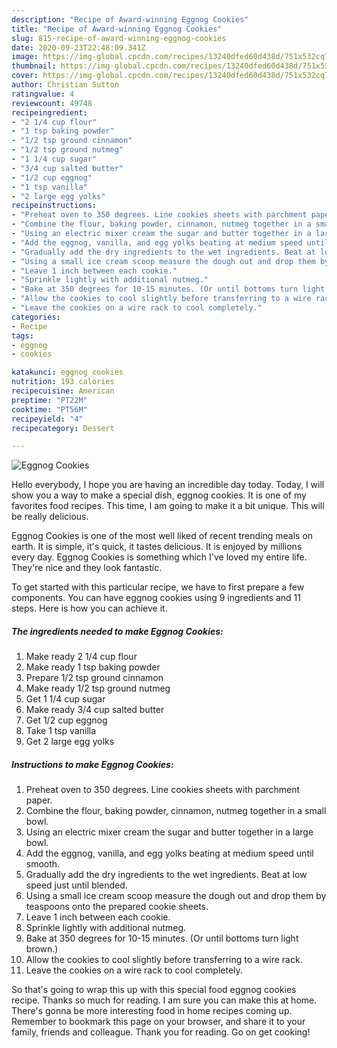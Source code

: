 ```yaml
---
description: "Recipe of Award-winning Eggnog Cookies"
title: "Recipe of Award-winning Eggnog Cookies"
slug: 815-recipe-of-award-winning-eggnog-cookies
date: 2020-09-23T22:48:09.341Z
image: https://img-global.cpcdn.com/recipes/13240dfed60d438d/751x532cq70/eggnog-cookies-recipe-main-photo.jpg
thumbnail: https://img-global.cpcdn.com/recipes/13240dfed60d438d/751x532cq70/eggnog-cookies-recipe-main-photo.jpg
cover: https://img-global.cpcdn.com/recipes/13240dfed60d438d/751x532cq70/eggnog-cookies-recipe-main-photo.jpg
author: Christian Sutton
ratingvalue: 4
reviewcount: 49748
recipeingredient:
- "2 1/4 cup flour"
- "1 tsp baking powder"
- "1/2 tsp ground cinnamon"
- "1/2 tsp ground nutmeg"
- "1 1/4 cup sugar"
- "3/4 cup salted butter"
- "1/2 cup eggnog"
- "1 tsp vanilla"
- "2 large egg yolks"
recipeinstructions:
- "Preheat oven to 350 degrees. Line cookies sheets with parchment paper."
- "Combine the flour, baking powder, cinnamon, nutmeg together in a small bowl."
- "Using an electric mixer cream the sugar and butter together in a large bowl."
- "Add the eggnog, vanilla, and egg yolks beating at medium speed until smooth."
- "Gradually add the dry ingredients to the wet ingredients. Beat at low speed just until blended."
- "Using a small ice cream scoop measure the dough out and drop them by teaspoons onto the prepared cookie sheets."
- "Leave 1 inch between each cookie."
- "Sprinkle lightly with additional nutmeg."
- "Bake at 350 degrees for 10-15 minutes. (Or until bottoms turn light brown.)"
- "Allow the cookies to cool slightly before transferring to a wire rack."
- "Leave the cookies on a wire rack to cool completely."
categories:
- Recipe
tags:
- eggnog
- cookies

katakunci: eggnog cookies 
nutrition: 193 calories
recipecuisine: American
preptime: "PT22M"
cooktime: "PT56M"
recipeyield: "4"
recipecategory: Dessert

---
```



![Eggnog Cookies](https://img-global.cpcdn.com/recipes/13240dfed60d438d/751x532cq70/eggnog-cookies-recipe-main-photo.jpg)

Hello everybody, I hope you are having an incredible day today. Today, I will show you a way to make a special dish, eggnog cookies. It is one of my favorites food recipes. This time, I am going to make it a bit unique. This will be really delicious.



Eggnog Cookies is one of the most well liked of recent trending meals on earth. It is simple, it's quick, it tastes delicious. It is enjoyed by millions every day. Eggnog Cookies is something which I've loved my entire life. They're nice and they look fantastic.


To get started with this particular recipe, we have to first prepare a few components. You can have eggnog cookies using 9 ingredients and 11 steps. Here is how you can achieve it.

<!--inarticleads1-->

##### The ingredients needed to make Eggnog Cookies:

1. Make ready 2 1/4 cup flour
1. Make ready 1 tsp baking powder
1. Prepare 1/2 tsp ground cinnamon
1. Make ready 1/2 tsp ground nutmeg
1. Get 1 1/4 cup sugar
1. Make ready 3/4 cup salted butter
1. Get 1/2 cup eggnog
1. Take 1 tsp vanilla
1. Get 2 large egg yolks




<!--inarticleads2-->

##### Instructions to make Eggnog Cookies:

1. Preheat oven to 350 degrees. Line cookies sheets with parchment paper.
1. Combine the flour, baking powder, cinnamon, nutmeg together in a small bowl.
1. Using an electric mixer cream the sugar and butter together in a large bowl.
1. Add the eggnog, vanilla, and egg yolks beating at medium speed until smooth.
1. Gradually add the dry ingredients to the wet ingredients. Beat at low speed just until blended.
1. Using a small ice cream scoop measure the dough out and drop them by teaspoons onto the prepared cookie sheets.
1. Leave 1 inch between each cookie.
1. Sprinkle lightly with additional nutmeg.
1. Bake at 350 degrees for 10-15 minutes. (Or until bottoms turn light brown.)
1. Allow the cookies to cool slightly before transferring to a wire rack.
1. Leave the cookies on a wire rack to cool completely.




So that's going to wrap this up with this special food eggnog cookies recipe. Thanks so much for reading. I am sure you can make this at home. There's gonna be more interesting food in home recipes coming up. Remember to bookmark this page on your browser, and share it to your family, friends and colleague. Thank you for reading. Go on get cooking!
